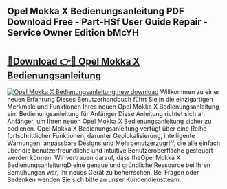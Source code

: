 ## Opel Mokka X Bedienungsanleitung PDF Download Free - Part-HSf User Guide Repair - Service Owner Edition bMcYH

# <h2><a href="http://df5m61h.blite.top/?on=Opel+Mokka+X+Bedienungsanleitung">🔗Download 👉🔴 Opel Mokka X Bedienungsanleitung</a></h2>

[![Opel Mokka X Bedienungsanleitung new download](https://i.imgur.com/lujVjoI.png)](http://df5m61h.blite.top/?on=Opel+Mokka+X+Bedienungsanleitung)
Willkommen zu einer neuen Erfahrung Dieses Benutzerhandbuch führt Sie in die einzigartigen Merkmale und Funktionen Ihres neuen Opel Mokka X Bedienungsanleitung ein. Bedienungsanleitung für Anfänger Diese Anleitung richtet sich an Anfänger, um Ihren neuen Opel Mokka X Bedienungsanleitung sicher zu bedienen. Opel Mokka X Bedienungsanleitung verfügt über eine Reihe fortschrittlicher Funktionen, darunter Geolokalisierung, intelligente Warnungen, anpassbare Designs und Mehrbenutzerzugriff, die alle einfach über die benutzerfreundliche und intuitive Benutzeroberfläche gesteuert werden können. Wir vertrauen darauf, dass theOpel Mokka X BedienungsanleitungD eine genaue und gründliche Ressource bei Ihren Bemühungen war, Ihr neues Gerät zu beherrschen. Bei Fragen oder Bedenken wenden Sie sich bitte an unser Kundendienstteam.
